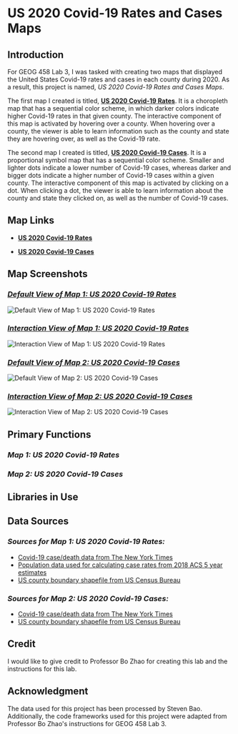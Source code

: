 # **US 2020 Covid-19 Rates and Cases Maps**

## Introduction
For GEOG 458 Lab 3, I was tasked with creating two maps that displayed the United States Covid-19 rates and cases in each county during 2020. As a result, this project is named, *US 2020 Covid-19 Rates and Cases Maps*.

The first map I created is titled, **[US 2020 Covid-19 Rates](https://katelynsaechao.github.io/US-2020-Covid-19-Rates-and-Cases-Maps/map1.html)**. It is a choropleth map that has a sequential color scheme, in which darker colors indicate higher Covid-19 rates in that given county. The interactive component of this map is activated by hovering over a county. When hovering over a county, the viewer is able to learn information such as the county and state they are hovering over, as well as the Covid-19 rate.

The second map I created is titled, **[US 2020 Covid-19 Cases](https://katelynsaechao.github.io/US-2020-Covid-19-Rates-and-Cases-Maps/map2.html)**. It is a proportional symbol map that has a sequential color scheme. Smaller and lighter dots indicate a lower number of Covid-19 cases, whereas darker and bigger dots indicate a higher number of Covid-19 cases within a given county. The interactive component of this map is activated by clicking on a dot. When clicking a dot, the viewer is able to learn information about the county and state they clicked on, as well as the number of Covid-19 cases.

## Map Links

- **[US 2020 Covid-19 Rates](https://katelynsaechao.github.io/US-2020-Covid-19-Rates-and-Cases-Maps/map1.html)**

- **[US 2020 Covid-19 Cases](https://katelynsaechao.github.io/US-2020-Covid-19-Rates-and-Cases-Maps/map2.html)**

## Map Screenshots

### *[Default View of Map 1: US 2020 Covid-19 Rates](https://github.com/KatelynSaechao/US-2020-Covid-19-Rates-and-Cases-Maps/blob/c631583024a4bf6baa435ecc77bce78c5d6fcef9/img/default_map1.jpg)*

![Default View of Map 1: US 2020 Covid-19 Rates](https://github.com/KatelynSaechao/US-2020-Covid-19-Rates-and-Cases-Maps/blob/c631583024a4bf6baa435ecc77bce78c5d6fcef9/img/default_map1.jpg)

### *[Interaction View of Map 1: US 2020 Covid-19 Rates](https://github.com/KatelynSaechao/US-2020-Covid-19-Rates-and-Cases-Maps/blob/20552d98cdfa84135f47aab8e378ec81bf207798/img/interactive_map1.jpg)*

![Interaction View of Map 1: US 2020 Covid-19 Rates](https://github.com/KatelynSaechao/US-2020-Covid-19-Rates-and-Cases-Maps/blob/20552d98cdfa84135f47aab8e378ec81bf207798/img/interactive_map1.jpg)


### *[Default View of Map 2: US 2020 Covid-19 Cases](https://github.com/KatelynSaechao/US-2020-Covid-19-Rates-and-Cases-Maps/blob/20552d98cdfa84135f47aab8e378ec81bf207798/img/default_map2.jpg)*

![Default View of Map 2: US 2020 Covid-19 Cases](https://github.com/KatelynSaechao/US-2020-Covid-19-Rates-and-Cases-Maps/blob/20552d98cdfa84135f47aab8e378ec81bf207798/img/default_map2.jpg)

### *[Interaction View of Map 2: US 2020 Covid-19 Cases](https://github.com/KatelynSaechao/US-2020-Covid-19-Rates-and-Cases-Maps/blob/20552d98cdfa84135f47aab8e378ec81bf207798/img/interactive_map2.jpg)*

![Interaction View of Map 2: US 2020 Covid-19 Cases](https://github.com/KatelynSaechao/US-2020-Covid-19-Rates-and-Cases-Maps/blob/20552d98cdfa84135f47aab8e378ec81bf207798/img/interactive_map2.jpg)

## Primary Functions

### *Map 1: US 2020 Covid-19 Rates*


### *Map 2: US 2020 Covid-19 Cases*


## Libraries in Use



## Data Sources

### *Sources for Map 1: US 2020 Covid-19 Rates:*

- [Covid-19 case/death data from The New York Times](https://github.com/nytimes/covid-19-data/blob/43d32dde2f87bd4dafbb7d23f5d9e878124018b8/live/us-counties.csv)
- [Population data used for calculating case rates from 2018 ACS 5 year estimates](https://data.census.gov/table/ACSDP5Y2018.DP05?g=0100000US$050000&d=ACS%205-Year%20Estimates%20Data%20Profiles&hidePreview=true)
- [US county boundary shapefile from US Census Bureau](https://www.census.gov/geographies/mapping-files/time-series/geo/carto-boundary-file.html)


### *Sources for Map 2: US 2020 Covid-19 Cases:*

- [Covid-19 case/death data from The New York Times](https://github.com/nytimes/covid-19-data/blob/43d32dde2f87bd4dafbb7d23f5d9e878124018b8/live/us-counties.csv)
- [US county boundary shapefile from US Census Bureau](https://www.census.gov/geographies/mapping-files/time-series/geo/carto-boundary-file.html)


## Credit
I would like to give credit to Professor Bo Zhao for creating this lab and the instructions for this lab.

## Acknowledgment
The data used for this project has been processed by Steven Bao. Additionally, the code frameworks used for this project were adapted from Professor Bo Zhao's instructions for GEOG 458 Lab 3. 